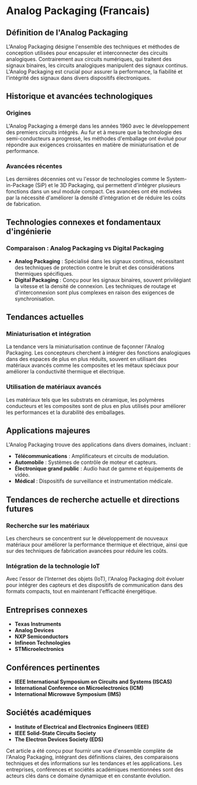 # Analog Packaging (Francais)

## Définition de l'Analog Packaging

L'Analog Packaging désigne l'ensemble des techniques et méthodes de conception utilisées pour encapsuler et interconnecter des circuits analogiques. Contrairement aux circuits numériques, qui traitent des signaux binaires, les circuits analogiques manipulent des signaux continus. L'Analog Packaging est crucial pour assurer la performance, la fiabilité et l'intégrité des signaux dans divers dispositifs électroniques.

## Historique et avancées technologiques

### Origines

L'Analog Packaging a émergé dans les années 1960 avec le développement des premiers circuits intégrés. Au fur et à mesure que la technologie des semi-conducteurs a progressé, les méthodes d'emballage ont évolué pour répondre aux exigences croissantes en matière de miniaturisation et de performance.

### Avancées récentes

Les dernières décennies ont vu l'essor de technologies comme le System-in-Package (SiP) et le 3D Packaging, qui permettent d'intégrer plusieurs fonctions dans un seul module compact. Ces avancées ont été motivées par la nécessité d'améliorer la densité d'intégration et de réduire les coûts de fabrication.

## Technologies connexes et fondamentaux d'ingénierie

### Comparaison : Analog Packaging vs Digital Packaging

- **Analog Packaging** : Spécialisé dans les signaux continus, nécessitant des techniques de protection contre le bruit et des considérations thermiques spécifiques.
- **Digital Packaging** : Conçu pour les signaux binaires, souvent privilégiant la vitesse et la densité de connexion. Les techniques de routage et d'interconnexion sont plus complexes en raison des exigences de synchronisation.

## Tendances actuelles

### Miniaturisation et intégration

La tendance vers la miniaturisation continue de façonner l'Analog Packaging. Les concepteurs cherchent à intégrer des fonctions analogiques dans des espaces de plus en plus réduits, souvent en utilisant des matériaux avancés comme les composites et les métaux spéciaux pour améliorer la conductivité thermique et électrique.

### Utilisation de matériaux avancés

Les matériaux tels que les substrats en céramique, les polymères conducteurs et les composites sont de plus en plus utilisés pour améliorer les performances et la durabilité des emballages.

## Applications majeures

L'Analog Packaging trouve des applications dans divers domaines, incluant :

- **Télécommunications** : Amplificateurs et circuits de modulation.
- **Automobile** : Systèmes de contrôle de moteur et capteurs.
- **Électronique grand public** : Audio haut de gamme et équipements de vidéo.
- **Médical** : Dispositifs de surveillance et instrumentation médicale.

## Tendances de recherche actuelle et directions futures

### Recherche sur les matériaux

Les chercheurs se concentrent sur le développement de nouveaux matériaux pour améliorer la performance thermique et électrique, ainsi que sur des techniques de fabrication avancées pour réduire les coûts.

### Intégration de la technologie IoT

Avec l'essor de l'Internet des objets (IoT), l'Analog Packaging doit évoluer pour intégrer des capteurs et des dispositifs de communication dans des formats compacts, tout en maintenant l'efficacité énergétique.

## Entreprises connexes

- **Texas Instruments**
- **Analog Devices**
- **NXP Semiconductors**
- **Infineon Technologies**
- **STMicroelectronics**

## Conférences pertinentes

- **IEEE International Symposium on Circuits and Systems (ISCAS)**
- **International Conference on Microelectronics (ICM)**
- **International Microwave Symposium (IMS)**

## Sociétés académiques

- **Institute of Electrical and Electronics Engineers (IEEE)**
- **IEEE Solid-State Circuits Society**
- **The Electron Devices Society (EDS)**

Cet article a été conçu pour fournir une vue d'ensemble complète de l'Analog Packaging, intégrant des définitions claires, des comparaisons techniques et des informations sur les tendances et les applications. Les entreprises, conférences et sociétés académiques mentionnées sont des acteurs clés dans ce domaine dynamique et en constante évolution.
